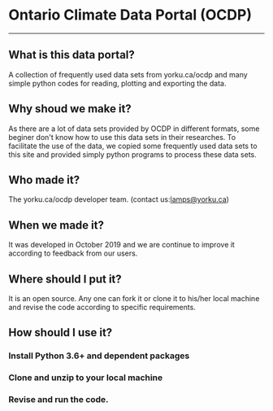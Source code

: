# Ontario Climate Data Portal (OCDP)
---
## What is this data portal?

A collection of frequently used data sets from yorku.ca/ocdp and many simple python codes for reading, plotting and exporting the data.

## Why shoud we make it?

As there are a lot of data sets provided by OCDP in different formats, some beginer don't know how to use this data sets in their researches. To facilitate the use of the data, we copied some frequently used data sets to this site and provided simply python programs to process these data sets.  

## Who made it?

The yorku.ca/ocdp developer team. (contact us:lamps@yorku.ca) 

## When we made it?

It was developed in October 2019 and we are continue to improve it according to feedback from our users.

## Where should  I put it?

It is an open source. Any one can fork it or clone it to his/her local machine and revise the code according to specific requirements. 

## How should I use it?

### Install Python 3.6+ and dependent packages

### Clone and unzip to your local machine

### Revise and run the code. 

